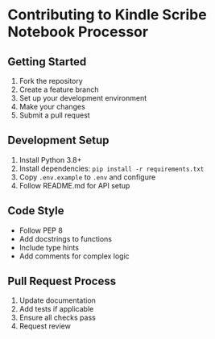 # Contributing to Kindle Scribe Notebook Processor

## Getting Started
1. Fork the repository
2. Create a feature branch
3. Set up your development environment
4. Make your changes
5. Submit a pull request

## Development Setup
1. Install Python 3.8+
2. Install dependencies: `pip install -r requirements.txt`
3. Copy `.env.example` to `.env` and configure
4. Follow README.md for API setup

## Code Style
- Follow PEP 8
- Add docstrings to functions
- Include type hints
- Add comments for complex logic

## Pull Request Process
1. Update documentation
2. Add tests if applicable
3. Ensure all checks pass
4. Request review